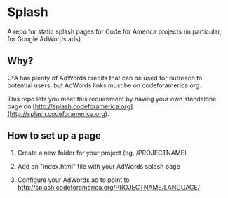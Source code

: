 # Splash

A repo for static splash pages for Code for America projects (in particular, for Google AdWords ads)

## Why?

CfA has plenty of AdWords credits that can be used for outreach to potential users, but AdWords links must be on codeforamerica.org.

This repo lets you meet this requirement by having your own standalone page on [http://splash.codeforamerica.org](http://splash.codeforamerica.org).

## How to set up a page

1. Create a new folder for your project (eg, /PROJECTNAME)

2. Add an "index.html" file with your AdWords splash page

3. Configure your AdWords ad to point to http://splash.codeforamerica.org/PROJECTNAME/LANGUAGE/

